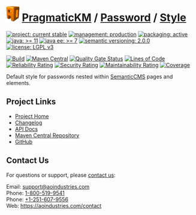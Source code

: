 # [<img src="ao-logo.png" alt="AO Logo" width="35" height="40">](https://github.com/aoindustries) [PragmaticKM](https://github.com/aoindustries/pragmatickm) / [Password](https://github.com/aoindustries/pragmatickm-password) / [Style](https://github.com/aoindustries/pragmatickm-password-style)

[![project: current stable](https://pragmatickm.com/ao-badges/project-current-stable.svg)](https://aoindustries.com/life-cycle#project-current-stable)
[![management: production](https://pragmatickm.com/ao-badges/management-production.svg)](https://aoindustries.com/life-cycle#management-production)
[![packaging: active](https://pragmatickm.com/ao-badges/packaging-active.svg)](https://aoindustries.com/life-cycle#packaging-active)  
[![java: &gt;= 11](https://pragmatickm.com/ao-badges/java-11.svg)](https://docs.oracle.com/en/java/javase/11/docs/api/)
[![java ee: &gt;= 7](https://pragmatickm.com/ao-badges/javaee-7.svg)](https://docs.oracle.com/javaee/7/api/)
[![semantic versioning: 2.0.0](https://pragmatickm.com/ao-badges/semver-2.0.0.svg)](http://semver.org/spec/v2.0.0.html)
[![license: LGPL v3](https://pragmatickm.com/ao-badges/license-lgpl-3.0.svg)](https://www.gnu.org/licenses/lgpl-3.0)

[![Build](https://github.com/aoindustries/pragmatickm-password-style/workflows/Build/badge.svg?branch=1.x)](https://github.com/aoindustries/pragmatickm-password-style/actions?query=workflow%3ABuild)
[![Maven Central](https://maven-badges.herokuapp.com/maven-central/com.pragmatickm/pragmatickm-password-style/badge.svg)](https://maven-badges.herokuapp.com/maven-central/com.pragmatickm/pragmatickm-password-style)
[![Quality Gate Status](https://sonarcloud.io/api/project_badges/measure?branch=1.x&project=com.pragmatickm%3Apragmatickm-password-style&metric=alert_status)](https://sonarcloud.io/dashboard?branch=1.x&id=com.pragmatickm%3Apragmatickm-password-style)
[![Lines of Code](https://sonarcloud.io/api/project_badges/measure?branch=1.x&project=com.pragmatickm%3Apragmatickm-password-style&metric=ncloc)](https://sonarcloud.io/component_measures?branch=1.x&id=com.pragmatickm%3Apragmatickm-password-style&metric=ncloc)  
[![Reliability Rating](https://sonarcloud.io/api/project_badges/measure?branch=1.x&project=com.pragmatickm%3Apragmatickm-password-style&metric=reliability_rating)](https://sonarcloud.io/component_measures?branch=1.x&id=com.pragmatickm%3Apragmatickm-password-style&metric=Reliability)
[![Security Rating](https://sonarcloud.io/api/project_badges/measure?branch=1.x&project=com.pragmatickm%3Apragmatickm-password-style&metric=security_rating)](https://sonarcloud.io/component_measures?branch=1.x&id=com.pragmatickm%3Apragmatickm-password-style&metric=Security)
[![Maintainability Rating](https://sonarcloud.io/api/project_badges/measure?branch=1.x&project=com.pragmatickm%3Apragmatickm-password-style&metric=sqale_rating)](https://sonarcloud.io/component_measures?branch=1.x&id=com.pragmatickm%3Apragmatickm-password-style&metric=Maintainability)
[![Coverage](https://sonarcloud.io/api/project_badges/measure?branch=1.x&project=com.pragmatickm%3Apragmatickm-password-style&metric=coverage)](https://sonarcloud.io/component_measures?branch=1.x&id=com.pragmatickm%3Apragmatickm-password-style&metric=Coverage)

Default style for passwords nested within [SemanticCMS](https://github.com/aoindustries/semanticcms) pages and elements.

## Project Links
* [Project Home](https://pragmatickm.com/password/style/)
* [Changelog](https://pragmatickm.com/password/style/changelog)
* [API Docs](https://pragmatickm.com/password/style/apidocs/)
* [Maven Central Repository](https://search.maven.org/artifact/com.pragmatickm/pragmatickm-password-style)
* [GitHub](https://github.com/aoindustries/pragmatickm-password-style)

## Contact Us
For questions or support, please [contact us](https://aoindustries.com/contact):

Email: [support@aoindustries.com](mailto:support@aoindustries.com)  
Phone: [1-800-519-9541](tel:1-800-519-9541)  
Phone: [+1-251-607-9556](tel:+1-251-607-9556)  
Web: https://aoindustries.com/contact
